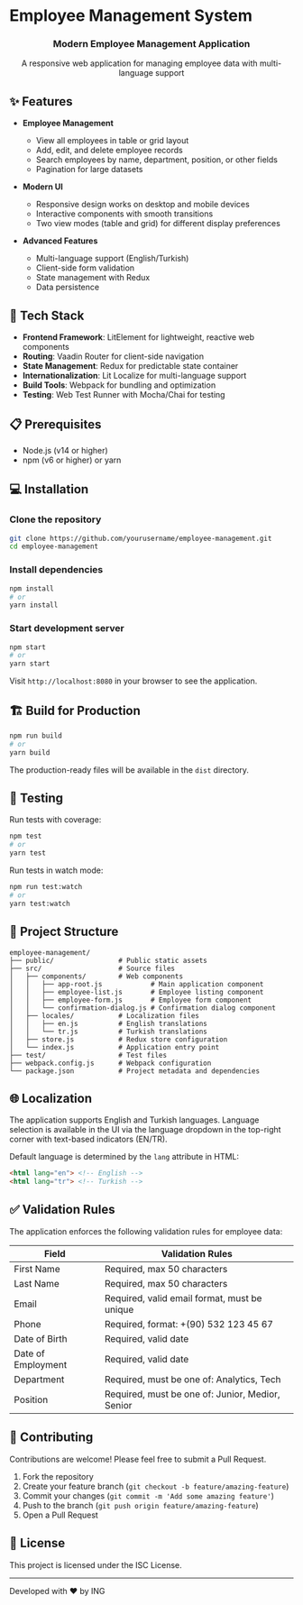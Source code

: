 # Employee Management System

<div align="center">
  <h3>Modern Employee Management Application</h3>
  <p>A responsive web application for managing employee data with multi-language support</p>
</div>

## ✨ Features

- **Employee Management**
  - View all employees in table or grid layout
  - Add, edit, and delete employee records
  - Search employees by name, department, position, or other fields
  - Pagination for large datasets
  
- **Modern UI**
  - Responsive design works on desktop and mobile devices
  - Interactive components with smooth transitions
  - Two view modes (table and grid) for different display preferences
  
- **Advanced Features**
  - Multi-language support (English/Turkish)
  - Client-side form validation
  - State management with Redux
  - Data persistence
  
## 🚀 Tech Stack

- **Frontend Framework**: LitElement for lightweight, reactive web components
- **Routing**: Vaadin Router for client-side navigation
- **State Management**: Redux for predictable state container
- **Internationalization**: Lit Localize for multi-language support
- **Build Tools**: Webpack for bundling and optimization
- **Testing**: Web Test Runner with Mocha/Chai for testing

## 📋 Prerequisites

- Node.js (v14 or higher)
- npm (v6 or higher) or yarn

## 💻 Installation

### Clone the repository

```bash
git clone https://github.com/yourusername/employee-management.git
cd employee-management
```

### Install dependencies

```bash
npm install
# or
yarn install
```

### Start development server

```bash
npm start
# or
yarn start
```

Visit `http://localhost:8080` in your browser to see the application.

## 🏗️ Build for Production

```bash
npm run build
# or
yarn build
```

The production-ready files will be available in the `dist` directory.

## 🧪 Testing

Run tests with coverage:

```bash
npm test
# or
yarn test
```

Run tests in watch mode:

```bash
npm run test:watch
# or
yarn test:watch
```

## 📁 Project Structure

```
employee-management/
├── public/                # Public static assets
├── src/                   # Source files
│   ├── components/        # Web components
│   │   ├── app-root.js            # Main application component
│   │   ├── employee-list.js       # Employee listing component
│   │   ├── employee-form.js       # Employee form component
│   │   └── confirmation-dialog.js # Confirmation dialog component
│   ├── locales/           # Localization files
│   │   ├── en.js          # English translations
│   │   └── tr.js          # Turkish translations
│   ├── store.js           # Redux store configuration
│   └── index.js           # Application entry point
├── test/                  # Test files
├── webpack.config.js      # Webpack configuration
└── package.json           # Project metadata and dependencies
```

## 🌐 Localization

The application supports English and Turkish languages. Language selection is available in the UI via the language dropdown in the top-right corner with text-based indicators (EN/TR).

Default language is determined by the `lang` attribute in HTML:

```html
<html lang="en"> <!-- English -->
<html lang="tr"> <!-- Turkish -->
```

## ✅ Validation Rules

The application enforces the following validation rules for employee data:

| Field             | Validation Rules                                           |
|-------------------|-----------------------------------------------------------|
| First Name        | Required, max 50 characters                               |
| Last Name         | Required, max 50 characters                               |
| Email             | Required, valid email format, must be unique               |
| Phone             | Required, format: +(90) 532 123 45 67                     |
| Date of Birth     | Required, valid date                                      |
| Date of Employment| Required, valid date                                      |
| Department        | Required, must be one of: Analytics, Tech                  |
| Position          | Required, must be one of: Junior, Medior, Senior           |

## 🤝 Contributing

Contributions are welcome! Please feel free to submit a Pull Request.

1. Fork the repository
2. Create your feature branch (`git checkout -b feature/amazing-feature`)
3. Commit your changes (`git commit -m 'Add some amazing feature'`)
4. Push to the branch (`git push origin feature/amazing-feature`)
5. Open a Pull Request

## 📄 License

This project is licensed under the ISC License.

---

Developed with ❤️ by ING